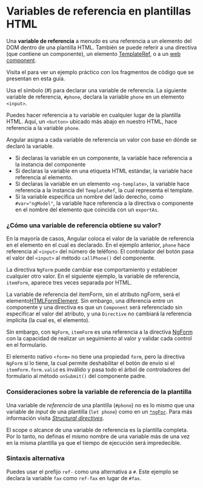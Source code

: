 # Variables de referencia en plantillas HTML

Una **variable de referencia** a menudo es una referencia a un elemento del DOM dentro de una plantilla HTML.
También se puede referir a una directiva (que contiene un componente), un elemento [TemplateRef](api/core/TemplateRef), o a un <a href="https://developer.mozilla.org/en-US/docs/Web/Web_Components" title="MDN: Web Components">web component</a>.

<div class="alert is-helpful">

Visita el <live-example></live-example> para ver un ejemplo práctico con los fragmentos de código que se presentan en esta guía.

</div>

Usa el símbolo (#) para declarar una variable de referencia.
La siguiente variable de referencia, `#phone`, declara la variable `phone` en un elemento `<input>`.

<code-example path="template-reference-variables/src/app/app.component.html" region="ref-var" header="src/app/app.component.html"></code-example>

Puedes hacer referencia a tu variable en cualquier lugar de la plantilla HTML.
Aquí, un `<button>` ubicado más abajo en nuestro HTML, hace referencia a la variable `phone`.

<code-example path="template-reference-variables/src/app/app.component.html" region="ref-phone" header="src/app/app.component.html"></code-example>

Angular asigna a cada variable de referencia un valor con base en dónde se declaró la variable.

- Si declaras la variable en un componente, la variable hace referencia a la instancia del componente
- Si declaras la variable en una etiqueta HTML estándar, la variable hace referencia al elemento.
- Si declaras la variable en un elemento `<ng-template>`, la variable hace referencia a la instancia del `TemplateRef`, la cual representa el template.
- Si la variable especifica un nombre del lado derecho, como `#var="ngModel"`, la variable hace referencia a la directiva o componente en el nombre del elemento que coincida con un `exportAs`.

<h3 class="no-toc">¿Cómo una variable de referencia obtiene su valor?</h3>

En la mayoría de casos, Angular coloca el valor de la variable de referencia en el elemento en el cual es declarado.
En el ejemplo anterior, `phone` hace referencia al `<input>` del número de teléfono.
El controlador del botón pasa el valor del `<input>` al método `callPhone()` del componente.

La directiva `NgForm` puede cambiar ese comportamiento y establecer cualquier otro valor. En el siguiente ejemplo, la variable de referencia, `itemForm`, aparece tres veces separada por HTML.

<code-example path="template-reference-variables/src/app/app.component.html" region="ngForm" header="src/app/hero-form.component.html"></code-example>

La variable de referencia del itemForm, sin el atributo ngForm, será el elemento[HTMLFormElement](https://developer.mozilla.org/en-US/docs/Web/API/HTMLFormElement).
Sin embargo, una diferencia entre un componente y una directiva es que un `Component` será referenciado sin especificar el valor del atributo, y una `Directive` no cambiará la referencia implícita (la cual es, el elemento).

Sin embargo, con `NgForm`, `itemForm` es una referencia a la directiva [NgForm](api/forms/NgForm "API: NgForm") con la capacidad de realizar un seguimiento al valor y validar cada control en el formulario.

El elemento nativo `<form>` no tiene una propiedad `form`, pero la directiva `NgForm` sí lo tiene, la cual permite deshabilitar el botón de envío si el `itemForm.form.valid` es inválido y pasa todo el árbol de controladores del formulario al método `onSubmit()` del componente padre.

<h3 class="no-toc">Consideraciones sobre la variable de referencia de la plantilla</h3>

Una variable de _referencia_ de una plantilla (`#phone`) no es lo mismo que una variable de _input_ de una plantilla (`let phone`) como en un [`*ngFor`](guide/built-in-directives#template-input-variable).
Para más información visita [_Structural directives_](guide/structural-directives#template-input-variable).

El scope o alcance de una variable de referencia es la plantilla completa. Por lo tanto, no definas el mismo nombre de una variable más de una vez en la misma plantilla ya que el tiempo de ejecución será impredecible.

### Sintaxis alternativa

Puedes usar el prefijo `ref-` como una alternativa a `#`.
Este ejemplo se declara la variable `fax` como `ref-fax` en lugar de `#fax`.

<code-example path="template-reference-variables/src/app/app.component.html" region="ref-fax" header="src/app/app.component.html"></code-example>
